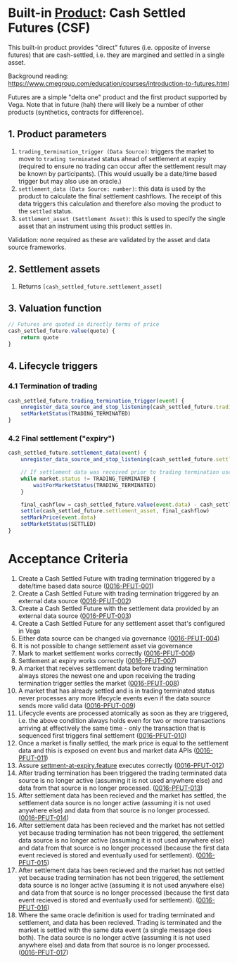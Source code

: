 # Built-in [Product](./0051-PROD-product.md): Cash Settled Futures (CSF)

This built-in product provides "direct" futures (i.e. opposite of inverse futures) that are cash-settled, i.e. they are margined and settled in a single asset.

Background reading: https://www.cmegroup.com/education/courses/introduction-to-futures.html

Futures are a simple "delta one" product and the first product supported by Vega. Note that in future (hah) there will likely be a number of other products (synthetics, contracts for difference).

## 1. Product parameters

1. `trading_termination_trigger (Data Source)`: triggers the market to move to `trading terminated` status ahead of settlement at expiry (required to ensure no trading can occur after the settlement result may be known by participants). (This would usually be a date/time based trigger but may also use an oracle.)
1. `settlement_data (Data Source: number)`: this data is used by the product to calculate the final settlement cashflows. The receipt of this data triggers this calculation and therefore also moving the product to the `settled` status.
1. `settlement_asset (Settlement Asset)`: this is used to specify the single asset that an instrument using this product settles in.

Validation: none required as these are validated by the asset and data source frameworks.


## 2. Settlement assets

1. Returns `[cash_settled_future.settlement_asset]`


## 3. Valuation function

```javascript
// Futures are quoted in directly terms of price 
cash_settled_future.value(quote) {
	return quote
}
```


## 4. Lifecycle triggers

### 4.1 Termination of trading

```javascript
cash_settled_future.trading_termination_trigger(event) {
	unregister_data_source_and_stop_listening(cash_settled_future.trading_termination_trigger)
	setMarketStatus(TRADING_TERMINATED)
}
```


### 4.2 Final settlement ("expiry")

```javascript
cash_settled_future.settlement_data(event) {
	unregister_data_source_and_stop_listening(cash_settled_future.settlement_data)

	// If settlement data was received prior to trading termination use the last value received, otherwise use the first value received after trading is terminated 
	while market.status != TRADING_TERMINATED {
		waitForMarketStatus(TRADING_TERMINATED)
	}

	final_cashflow = cash_settled_future.value(event.data) - cash_settled_future.value(market.mark_price)
	settle(cash_settled_future.settlement_asset, final_cashflow)
	setMarkPrice(event.data)
	setMarketStatus(SETTLED)
}
```


# Acceptance Criteria

1. Create a Cash Settled Future with trading termination triggered by a date/time based data source (<a name="0016-PFUT-001" href="#0016-PFUT-001">0016-PFUT-001</a>)
2. Create a Cash Settled Future with trading termination triggered by an external data source (<a name="0016-PFUT-002" href="#0016-PFUT-002">0016-PFUT-002</a>)
3. Create a Cash Settled Future with the settlement data provided by an external data source (<a name="0016-PFUT-003" href="#0016-PFUT-003">0016-PFUT-003</a>)
4. Create a Cash Settled Future for any settlement asset that's configured in Vega
  1. Either data source can be changed via governance (<a name="0016-PFUT-004" href="#0016-PFUT-004">0016-PFUT-004</a>)
  2. It is not possible to change settlement asset via governance
  3. Mark to market settlement works correctly (<a name="0016-PFUT-006" href="#0016-PFUT-006">0016-PFUT-006</a>)
  4. Settlement at expiry works correctly (<a name="0016-PFUT-007" href="#0016-PFUT-007">0016-PFUT-007</a>)
1. A market that receives settlement data before trading termination always stores the newest one and upon receiving the trading termination trigger settles the market (<a name="0016-PFUT-008" href="#0016-PFUT-008">0016-PFUT-008</a>)
1. A market that has already settled and is in trading terminated status never processes any more lifecycle events even if the data source sends more valid data (<a name="0016-PFUT-012" href="#0016-PFUT-009">0016-PFUT-009</a>)
1. Lifecycle events are processed atomically as soon as they are triggered, i.e. the above condition always holds even for two or more transactions arriving at effectively the same time - only the transaction that is sequenced first triggers final settlement (<a name="0016-PFUT-010" href="#0016-PFUT-010">0016-PFUT-010</a>)
1. Once a market is finally settled, the mark price is equal to the settlement data and this is exposed on event bus and market data APIs (<a name="0016-PFUT-011" href="#0016-PFUT-011">0016-PFUT-011</a>)
1. Assure [settment-at-expiry.feature](https://github.com/vegaprotocol/vega/blob/develop/core/integration/features/verified/0002-STTL-settlement_at_expiry.feature) executes correctly (<a name="0016-PFUT-012" href="#0016-PFUT-012">0016-PFUT-012</a>)
1. After trading termination has been triggered the trading terminated data source is no longer active (assuming it is not used anywhere else) and data from that source is no longer processed. (<a name="0016-PFUT-013" href="#0016-PFUT-013">0016-PFUT-013</a>)
1. After settlement data has been recieved and the market has settled, the settlement data source is no longer active (assuming it is not used anywhere else) and data from that source is no longer processed. (<a name="0016-PFUT-014" href="#0016-PFUT-014">0016-PFUT-014</a>)
1. After settlement data has been recieved and the market has not settled yet because trading termination has not been triggered, the settlement data source is no longer active (assuming it is not used anywhere else) and data from that source is no longer processed (because the first data event recieved is stored and eventually used for settlement). (<a name="0016-PFUT-015" href="#0016-PFUT-015">0016-PFUT-015</a>)
1. After settlement data has been recieved and the market has not settled yet because trading termination has not been triggered, the settlement data source is no longer active (assuming it is not used anywhere else) and data from that source is no longer processed (because the first data event recieved is stored and eventually used for settlement). (<a name="0016-PFUT-016" href="#0016-PFUT-016">0016-PFUT-016</a>)
1. Where the same oracle definition is used for trading terminated and settlement, and data has been recieved. Trading is terminated and the market is settled with the same data event (a single message does both). The data source is no longer active (assuming it is not used anywhere else) and data from that source is no longer processed. (<a name="0016-PFUT-017" href="#0016-PFUT-017">0016-PFUT-017</a>)
